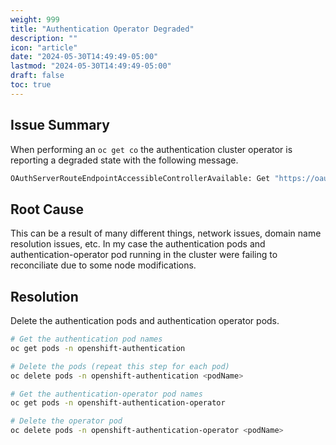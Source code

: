 ```yaml
---
weight: 999
title: "Authentication Operator Degraded"
description: ""
icon: "article"
date: "2024-05-30T14:49:49-05:00"
lastmod: "2024-05-30T14:49:49-05:00"
draft: false
toc: true
---
```


## Issue Summary

When performing an `oc get co` the authentication cluster operator is reporting a degraded state with the following message.

```bash
OAuthServerRouteEndpointAccessibleControllerAvailable: Get "https://oauth-openshift.apps.zone.domain.com/healthz": context deadline exceeded (Client.Timeout exceeded while awaiting headers)
```

## Root Cause

This can be a result of many different things, network issues, domain name resolution issues, etc. In my case the authentication pods and authentication-operator pod running in the cluster were failing to reconciliate due to some node modifications.

## Resolution

Delete the authentication pods and authentication operator pods.

```bash
# Get the authentication pod names
oc get pods -n openshift-authentication

# Delete the pods (repeat this step for each pod)
oc delete pods -n openshift-authentication <podName>
```

```bash
# Get the authentication-operator pod names
oc get pods -n openshift-authentication-operator

# Delete the operator pod
oc delete pods -n openshift-authentication-operator <podName>
```